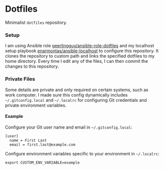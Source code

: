 # Dotfiles
Minimalist `dotfiles` repository.

### Setup
I am using Ansible role
[geerlingguy/ansible-role-dotfiles](https://github.com/geerlingguy/ansible-role-dotfiles) and my
localhost setup playbook
[enarmontas/ansible-localhost](https://github.com/enarmontas/ansible-localhost)
to configure this repository. It clones the repository to custom path and links the specified
dotfiles to my home directory. Every time I edit any of the files, I can then commit the changes
to this repository.

### Private Files
Some details are private and only required on certain systems, such as work computer. I made sure
this config dynamically includes `~/.gitconfig.local` and `~/.localrc` for configuring Git
credentials and private environment variables.

#### Example
Configure your Git user name and email in `~/.gitconfig.local`:
```
[user]
  name = First Last
  email = first.last@example.com
```

Configure environment variables specific to your environment in `~/.localrc`:
```
export CUSTOM_ENV_VARIABLE=example
```
